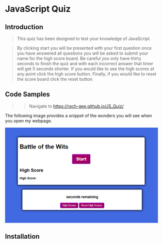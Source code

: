 # JavaScript Quiz

## Introduction

> This quiz has been designed to test your knowledge of JavaScript. 

>By clicking start you will be presented with your first question once you have answered all questions you will be asked to submit your name for the high score board. Be careful you only have thirty seconds to finish the quiz and with each incorrect answer that timer will get 5 seconds shorter. If you would like to see the high scores at any point click the high score button. Finally, if you would like to reset the score board click the reset button. 

## Code Samples

> > Navigate to https://rach-gee.github.io/JS_Quiz/

The following image provides a snippet of the wonders you will see when you open my webpage. 


<img src=".\assets\images\Website_Preview.PNG" alt="Preview of the webpage"/>


## Installation

